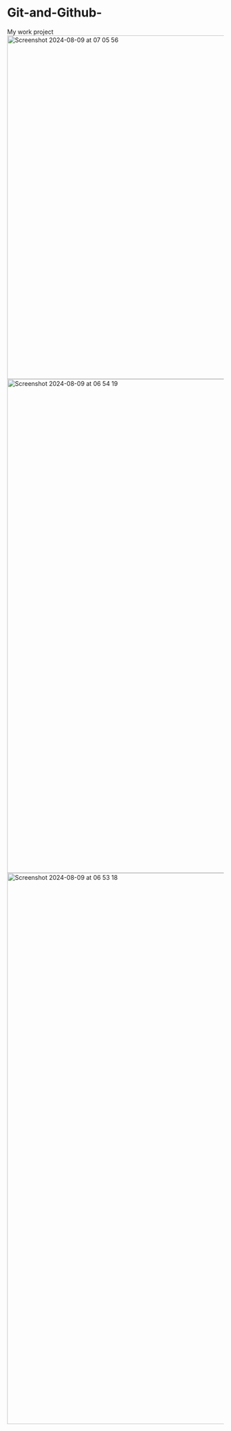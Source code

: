 # Git-and-Github-
My work project
<img width="798" alt="Screenshot 2024-08-09 at 07 05 56" src="https://github.com/user-attachments/assets/45986a38-5317-48c3-8857-994e4816a21d">
<img width="1147" alt="Screenshot 2024-08-09 at 06 54 19" src="https://github.com/user-attachments/assets/0e56c356-4e7f-4716-88fe-e92ef5be98d9">
<img width="1280" alt="Screenshot 2024-08-09 at 06 53 18" src="https://github.com/user-attachments/assets/14acc1aa-6326-4b06-abad-b0d723d61607">
